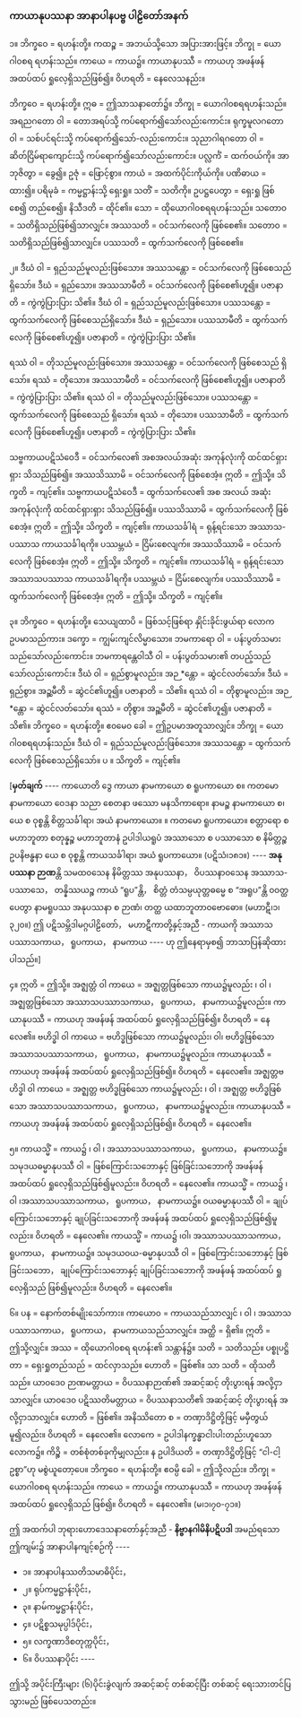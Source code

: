 ### ကာယာနုပဿနာ အာနာပါနပဗ္ဗ ပါဠိတော်အနက်

၁။ ဘိက္ခဝေ = ရဟန်းတို့။ 
ကထဉ္စ = အဘယ်သို့သော အပြားအားဖြင့်။ 
ဘိက္ခု = ယောဂါ၀စရ ရဟန်းသည်။ 
ကာယေ = ကာယ၌။ 
ကာယာနုပဿီ = ကာယဟု အဖန်ဖန် အထပ်ထပ် ရှုလေ့ရှိသည်ဖြစ်၍။ 
ဝိဟရတိ = နေလေသနည်း။

ဘိက္ခဝေ = ရဟန်းတို့။ 
ဣဓ = ဤသာသနာတော်၌။ 
ဘိက္ခု = ယောဂါ၀စရရဟန်းသည်။ 
အရညဂတော ဝါ = တောအရပ်သို့ ကပ်ရောက်၍သော်လည်းကောင်း။ 
ရုက္ခမူလဂတော ဝါ = သစ်ပင်ရင်းသို့ ကပ်ရောက်၍သော်-လည်းကောင်း။ 
သုညာဂါရဂတော ဝါ = ဆိတ်ငြိမ်ရာကျောင်းသို့ ကပ်ရောက်၍သော်လည်းကောင်း။ 
ပလ္လင်္ကံ = ထက်ဝယ်ကို။ 
အာဘုဇိတွာ = ခွေ၍။ 
ဥဇုံ = ဖြောင့်စွာ။ 
ကာယံ = အထက်ပိုင်းကိုယ်ကို။ 
ပဏိဓာယ = ထား၍။ 
ပရိမုခံ = ကမ္မဋ္ဌာန်းသို့ ရှေးရှု။ 
သတိံ = သတိကို။ 
ဥပဋ္ဌပေတွာ = ရှေးရှု ဖြစ်စေ၍ တည်စေ၍။ 
နိသီဒတိ = ထိုင်၏။ 
သော = ထိုယောဂါ၀စရရဟန်းသည်။ 
သတော၀ = သတိရှိသည်ဖြစ်၍သာလျှင်။ 
အဿသတိ = ဝင်သက်လေကို ဖြစ်စေ၏။ 
သတော၀ = သတိရှိသည်ဖြစ်၍သာလျှင်။ 
ပဿသတိ = ထွက်သက်လေကို ဖြစ်စေ၏။

၂။ ဒီဃံ ဝါ = ရှည်သည်မူလည်းဖြစ်သော။ 
အဿသန္တော = ဝင်သက်လေကို ဖြစ်စေသည်ရှိသော်။ 
ဒီဃံ = ရှည်သော။ 
အဿသာမီတိ = ဝင်သက်လေကို ဖြစ်စေ၏ဟူ၍။ 
ပဇာနာတိ = ကွဲကွဲပြားပြား သိ၏။ 
ဒီဃံ ဝါ = ရှည်သည်မူလည်းဖြစ်သော။ 
ပဿသန္တော = ထွက်သက်လေကို ဖြစ်စေသည်ရှိသော်။ 
ဒီဃံ = ရှည်သော။ 
ပဿသာမီတိ = ထွက်သက်လေကို ဖြစ်စေ၏ဟူ၍။ 
ပဇာနာတိ = ကွဲကွဲပြားပြား သိ၏။

ရဿံ ဝါ = တိုသည်မူလည်းဖြစ်သော။ 
အဿသန္တော = ဝင်သက်လေကို ဖြစ်စေသည် ရှိသော်။ 
ရဿံ = တိုသော။ 
အဿသာမီတိ = ဝင်သက်လေကို ဖြစ်စေ၏ဟူ၍။ 
ပဇာနာတိ = ကွဲကွဲပြားပြား သိ၏။ 
ရဿံ ဝါ = တိုသည်မူလည်းဖြစ်သော။ 
ပဿသန္တော = ထွက်သက်လေကို ဖြစ်စေသည် ရှိသော်။ 
ရဿံ = တိုသော။ 
ပဿသာမီတိ = ထွက်သက်လေကို ဖြစ်စေ၏ဟူ၍။ 
ပဇာနာတိ = ကွဲကွဲပြားပြား သိ၏။

သဗ္ဗကာယပဋိသံဝေဒီ = ဝင်သက်လေ၏ အစအလယ်အဆုံး အကုန်လုံးကို ထင်ထင်ရှားရှား သိသည်ဖြစ်၍။ 
အဿသိဿာမိ = ဝင်သက်လေကို ဖြစ်စေအံ့။ 
ဣတိ = ဤသို့။ 
သိက္ခတိ = ကျင့်၏။ 
သဗ္ဗကာယပဋိသံဝေဒီ = ထွက်သက်လေ၏ အစ အလယ် အဆုံး အကုန်လုံးကို ထင်ထင်ရှားရှား သိသည်ဖြစ်၍။ 
ပဿသိဿာမိ = ထွက်သက်လေကို ဖြစ်စေအံ့။ 
ဣတိ = ဤသို့။ 
သိက္ခတိ = ကျင့်၏။ 
ကာယသင်္ခါရံ = ရုန့်ရင်းသော အဿာသ-ပဿာသ ကာယသင်္ခါရကို။ 
ပဿမ္ဘယံ = ငြိမ်းစေလျက်။ 
အဿသိဿာမိ = ဝင်သက်လေကို ဖြစ်စေအံ့။ 
ဣတိ = ဤသို့။ 
သိက္ခတိ = ကျင့်၏။ 
ကာယသင်္ခါရံ = ရုန့်ရင်းသော အဿာသပဿာသ ကာယသင်္ခါရကို။ 
ပဿမ္ဘယံ = ငြိမ်းစေလျက်။ 
ပဿသိဿာမိ = ထွက်သက်လေကို ဖြစ်စေအံ့။ 
ဣတိ = ဤသို့။ 
သိက္ခတိ = ကျင့်၏။

၃။ ဘိက္ခဝေ = ရဟန်းတို့။ 
သေယျထာပိ = ဖြစ်သင့်ဖြစ်ရာ နှိုင်းခိုင်းဖွယ်ရာ လောကဥပမာသည်ကား။ 
ဒက္ခော = ကျွမ်းကျင်လိမ္မာသော။ 
ဘမကာရော ဝါ = ပန်းပွတ်သမားသည်သော်လည်းကောင်း။ 
ဘမကာရန္တေဝါသီ ဝါ = ပန်းပွတ်သမား၏ တပည့်သည်သော်လည်းကောင်း။ 
ဒီဃံ ဝါ = ရှည်စွာမူလည်း။ 
အဉ *န္တော = ဆွဲငင်လတ်သော်။ 
ဒီဃံ = ရှည်စွာ။ 
အဉ္ဆမီတိ = ဆွဲငင်၏ဟူ၍။ 
ပဇာနာတိ = သိ၏။ 
ရဿံ ဝါ = တိုစွာမူလည်း။ 
အဉ *န္တော = ဆွဲငင်လတ်သော်။ 
ရဿံ = တိုစွာ။ 
အဉ္ဆမီတိ = ဆွဲငင်၏ဟူ၍။ 
ပဇာနာတိ = သိ၏။ 
ဘိက္ခဝေ = ရဟန်းတို့။ 
ဧ၀မေ၀ ခေါ = ဤဥပမာအတူသာလျှင်။ 
ဘိက္ခု = ယောဂါ၀စရရဟန်းသည်။ 
ဒီဃံ ဝါ = ရှည်သည်မူလည်းဖြစ်သော။ 
အဿသန္တော = ထွက်သက်လေကို ဖြစ်စေသည်ရှိသော်။ ပ ။ သိက္ခတိ = ကျင့်၏။

[**မှတ်ချက်** ---- ကာယောတိ ဒွေ ကာယာ နာမကာယော စ ရူပကာယော စ။ 
ကတမော နာမကာယော ဝေဒနာ သညာ စေတနာ ဖဿော မနသိကာရော။ 
နာမဉ္စ နာမကာယော စ၊ ယေ စ ဝုစ္စန္တိ စိတ္တသင်္ခါရာ၊ အယံ နာမကာယော။ ။ 
ကတမော ရူပကာယော။ 
စတ္တာရော စ မဟာဘူတာ စတုန္နဉ္စ မဟာဘူတာနံ ဥပါဒါယရူပံ အဿာသော စ ပဿာသော စ နိမိတ္တဉ္စ ဥပနိဗန္ဓနာ ယေ စ ဝုစ္စန္တိ ကာယသင်္ခါရာ၊ အယံ ရူပကာယော။ (ပဋိသံ၊၁၈၁။) ---- 
**အနုပဿနာ ဉာဏ**န္တိ သမထ၀သေန နိမိတ္တဿ အနုပဿနာ， ဝိပဿနာ၀သေန အဿာသ-ပဿာသေ， တန္နိဿယဉ္စ ကာယံ “ရူပ”န္တိ， စိတ္တံ တံသမ္ပယုတ္တဓမ္မေ စ “အရူပ”န္တိ ၀ဝတ္ထပေတွာ နာမရူပဿ အနုပဿနာ စ ဉာဏံ၊ တတ္ထ ယထာဘူတာ၀ဗောဓော။ (မဟာဋီ၊၁၊၃၂၀။) 
ဤ ပဋိသမ္ဘိဒါမဂ္ဂပါဠိတော်， မဟာဋီကာတို့နှင့်အညီ - ကာယကို အဿာသပဿာသကာယ， ရူပကာယ， နာမကာယ ---- ဟု ဤနေရာမှစ၍ ဘာသာပြန်ဆိုထားပါသည်။]

၄။ ဣတိ = ဤသို့။ 
အဇ္ဈတ္တံ ဝါ ကာယေ = အဇ္ဈတ္တဖြစ်သော ကာယ၌မူလည်း ၊ ဝါ ၊ အဇ္ဈတ္တဖြစ်သော အဿာသပဿာသကာယ， ရူပကာယ， နာမကာယ၌မူလည်း။ 
ကာယာနုပဿီ = ကာယဟု အဖန်ဖန် အထပ်ထပ် ရှုလေ့ရှိသည်ဖြစ်၍။ 
ဝိဟရတိ = နေလေ၏။ 
ဗဟိဒ္ဓါ ဝါ ကာယေ = ဗဟိဒ္ဓဖြစ်သော ကာယ၌မူလည်း၊ ဝါ၊ ဗဟိဒ္ဓဖြစ်သော အဿာသပဿာသကာယ， ရူပကာယ， နာမကာယ၌မူလည်း။ 
ကာယာနုပဿီ = ကာယဟု အဖန်ဖန် အထပ်ထပ် ရှုလေ့ရှိသည်ဖြစ်၍။ 
ဝိဟရတိ = နေလေ၏။ 
အဇ္ဈတ္တဗဟိဒ္ဓါ ဝါ ကာယေ = အဇ္ဈတ္တ ဗဟိဒ္ဓဖြစ်သော ကာယ၌မူလည်း ၊ ဝါ ၊ အဇ္ဈတ္တ ဗဟိဒ္ဓဖြစ်သော အဿာသပဿာသကာယ， ရူပကာယ， နာမကာယ၌မူလည်း။ 
ကာယာနုပဿီ = ကာယဟု အဖန်ဖန် အထပ်ထပ် ရှုလေ့ရှိသည်ဖြစ်၍။ 
ဝိဟရတိ = နေလေ၏။

၅။ ကာယသ္မိံ = ကာယ၌ ၊ ဝါ ၊ အဿာသပဿာသကာယ， ရူပကာယ， နာမကာယ၌။ 
သမုဒယဓမ္မာနုပဿီ ဝါ = ဖြစ်ကြောင်းသဘောနှင့် ဖြစ်ခြင်းသဘောကို အဖန်ဖန် အထပ်ထပ် ရှုလေ့ရှိသည်ဖြစ်၍မူလည်း။ 
ဝိဟရတိ = နေလေ၏။ 
ကာယသ္မိံ = ကာယ၌ ၊ ဝါ ၊အဿာသပဿာသကာယ， ရူပကာယ， နာမကာယ၌။ 
၀ယဓမ္မာနုပဿီ ဝါ = ချုပ်ကြောင်းသဘောနှင့် ချုပ်ခြင်းသဘောကို အဖန်ဖန် အထပ်ထပ် ရှုလေ့ရှိသည်ဖြစ်၍မူလည်း။ 
ဝိဟရတိ = နေလေ၏။ 
ကာယသ္မိံ = ကာယ၌ ၊ဝါ၊ အဿာသပဿာသကာယ， ရူပကာယ， နာမကာယ၌။ 
သမုဒယ၀ယ-ဓမ္မာနုပဿီ ဝါ = ဖြစ်ကြောင်းသဘောနှင့် ဖြစ်ခြင်းသဘော， ချုပ်ကြောင်းသဘောနှင့် ချုပ်ခြင်းသဘောကို အဖန်ဖန် အထပ်ထပ် ရှုလေ့ရှိသည် ဖြစ်၍မူလည်း။ 
ဝိဟရတိ = နေလေ၏။

၆။ ပန = နောက်တစ်မျိုးသော်ကား။ 
ကာယော၀ = ကာယသည်သာလျှင် ၊ ဝါ ၊ အဿာသပဿာသကာယ， ရူပကာယ， နာမကာယသည်သာလျှင်။ 
အတ္ထိ = ရှိ၏။ 
ဣတိ = ဤသို့လျှင်။ 
အဿ = ထိုယောဂါ၀စရ ရဟန်း၏ သန္တာန်၌။ 
သတိ = သတိသည်။ 
ပစ္စုပဋ္ဌိတာ = ရှေးရှုတည်သည် = ထင်လှာသည်။ 
ဟောတိ = ဖြစ်၏။ 
သာ သတိ = ထိုသတိသည်။ 
ယာ၀ဒေ၀ ဉာဏမတ္တာယ = ဝိပဿနာဉာဏ်၏ အဆင့်ဆင့် တိုးပွားရန် အလို့ငှာသာလျှင်။ 
ယာ၀ဒေ၀ ပဋိဿတိမတ္တာယ = ဝိပဿနာသတိ၏ အဆင့်ဆင့် တိုးပွားရန် အလို့ငှာသာလျှင်။ 
ဟောတိ = ဖြစ်၏။ 
အနိဿိတော စ = တဏှာဒိဋ္ဌိတို့ဖြင့် မမှီတွယ်မူ၍လည်း။ 
ဝိဟရတိ = နေလေ၏။ 
လောကေ = ဥပါဒါနက္ခန္ဓာငါးပါးတည်းဟူသော လောက၌။ 
ကိဉ္စိ = တစ်စုံတစ်ခုကိုမျှလည်း။ 
န ဥပါဒိယတိ = တဏှာဒိဋ္ဌိတို့ဖြင့် “ငါ-ငါ့ဥစ္စာ”ဟု မစွဲယူတော့ပေ။ 
ဘိက္ခဝေ = ရဟန်းတို့။ 
ဧဝမ္ပိ ခေါ = ဤသို့လည်း။ 
ဘိက္ခု = ယောဂါ၀စရ ရဟန်းသည်။ 
ကာယေ = ကာယ၌။ 
ကာယာနုပဿီ = ကာယဟု အဖန်ဖန် အထပ်ထပ် ရှုလေ့ရှိသည် ဖြစ်၍။ 
ဝိဟရတိ = နေလေ၏။ (မ၊၁၊၇၀-၇၁။)

ဤ အထက်ပါ ဘုရားဟောဒေသနာတော်နှင့်အညီ - **နိဗ္ဗာနဂါမိနိပဋိပဒါ** အမည်ရသော ဤကျမ်း၌ အာနာပါနကျင့်စဉ်ကို ----

- ၁။ အာနာပါနဿတိသမာဓိပိုင်း，
- ၂။ ရုပ်ကမ္မဋ္ဌာန်းပိုင်း，
- ၃။ နာမ်ကမ္မဋ္ဌာန်းပိုင်း，
- ၄။ ပဋိစ္စသမုပ္ပါဒ်ပိုင်း，
- ၅။ လက္ခဏာဒိစတုက္ကပိုင်း，
- ၆။ ဝိပဿနာပိုင်း ----

ဤသို့ အပိုင်းကြီးများ (၆)ပိုင်းခွဲလျက် အဆင့်ဆင့် တစ်ဆင့်ပြီး တစ်ဆင့် ရေးသားတင်ပြသွားမည် ဖြစ်ပေသတည်း။